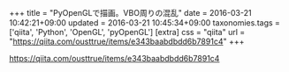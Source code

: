 +++
title = "PyOpenGLで描画。VBO周りの混乱"
date = 2016-03-21 10:42:21+09:00
updated = 2016-03-21 10:45:34+09:00
taxonomies.tags = ['qiita', 'Python', 'OpenGL', 'pyOpenGL']
[extra]
css = "qiita"
url = "https://qiita.com/ousttrue/items/e343baabdbdd6b7891c4"
+++

<https://qiita.com/ousttrue/items/e343baabdbdd6b7891c4>

